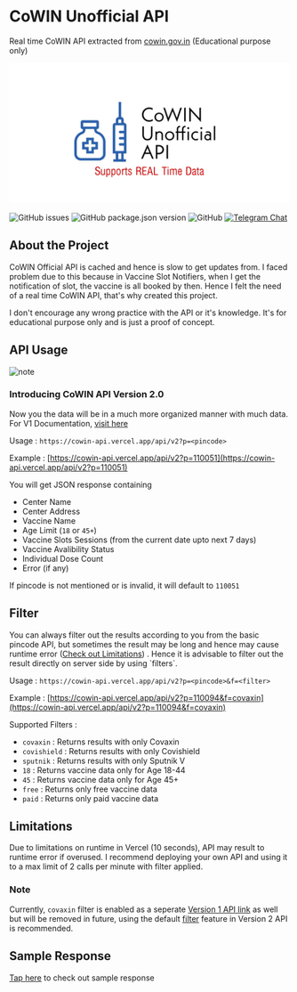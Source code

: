 # CoWIN Unofficial API

Real time CoWIN API extracted from [cowin.gov.in](https://www.cowin.gov.in/) (Educational purpose only)

![CoWIN Unofficial API Banner](banner.jpg)

![GitHub issues](https://img.shields.io/github/issues/dvishal485/cowin-unofficial-api)
![GitHub package.json version](https://img.shields.io/github/package-json/v/dvishal485/cowin-unofficial-api)
![GitHub](https://img.shields.io/github/license/dvishal485/cowin-unofficial-api)
[![Telegram Chat](https://img.shields.io/badge/Telegram-chat-blue?logo=telegram&style=social)](https://t.me/dvishal485)

## About the Project
CoWIN Official API is cached and hence is slow to get updates from. I faced problem due to this because in Vaccine Slot Notifiers, when I get the notification of slot, the vaccine is all booked by then. Hence I felt the need of a real time CoWIN API, that's why created this project.

I don't encourage any wrong practice with the API or it's knowledge. It's for educational purpose only and is just a proof of concept.

## API Usage

![note](https://img.shields.io/badge/note-only%20supports%20searching%20by%20pincode-green)

### Introducing CoWIN API Version 2.0

Now you the data will be in a much more organized manner with much data. For V1 Documentation, [visit here](V1.md)

Usage : `https://cowin-api.vercel.app/api/v2?p=<pincode>`

Example : [https://cowin-api.vercel.app/api/v2?p=110051](https://cowin-api.vercel.app/api/v2?p=110051)

You will get JSON response containing
  - Center Name
  - Center Address
  - Vaccine Name
  - Age Limit (`18` or `45+`)
  - Vaccine Slots Sessions (from the current date upto next 7 days)
  - Vaccine Avalibility Status
  - Individual Dose Count
  - Error (if any)

If pincode is not mentioned or is invalid, it will default to `110051`

<h2 id="filter">
Filter
</h2>
You can always filter out the results according to you from the basic pincode API, but sometimes the result may be long and hence may cause runtime error (<a href="#limitations">Check out Limitations</a>) . Hence it is advisable to filter out the result directly on server side by using `filters`.

Usage : `https://cowin-api.vercel.app/api/v2?p=<pincode>&f=<filter>`

Example : [https://cowin-api.vercel.app/api/v2?p=110094&f=covaxin](https://cowin-api.vercel.app/api/v2?p=110094&f=covaxin)

Supported Filters :

  - `covaxin` : Returns results with only Covaxin
  - `covishield` : Returns results with only Covishield
  - `sputnik` : Returns results with only Sputnik V
  - `18` : Returns vaccine data only for Age 18-44
  - `45` : Returns vaccine data only for Age 45+
  - `free` : Returns only free vaccine data
  - `paid` : Returns only paid vaccine data

<h2 id="limitations">
Limitations
</h2>
Due to limitations on runtime in Vercel (10 seconds), API may result to runtime error if overused. I recommend deploying your own API and using it to a max limit of 2 calls per minute with filter applied.

### Note
Currently, `covaxin` filter is enabled as a seperate [Version 1 API link](https://cowin-api.vercel.app/api/covaxin?p=110094) as well but will be removed in future, using the default [filter](#filter) feature in Version 2 API is recommended.

## Sample Response

[Tap here](sample.json) to check out sample response